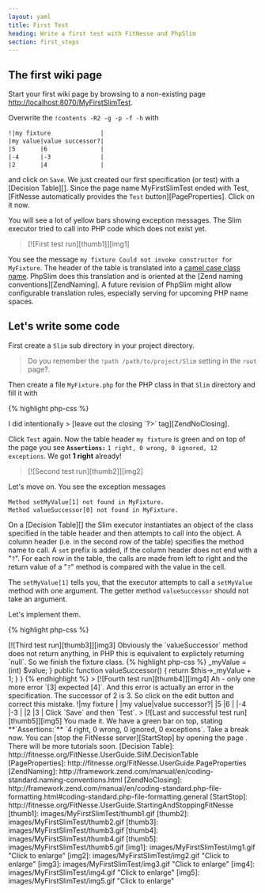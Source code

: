 ```yaml
---
layout: yaml
title: First Test
heading: Write a first test with FitNesse and PhpSlim
section: first_steps
---
```

The first wiki page
-------------------

Start your first wiki page by browsing to a non-existing page
<http://localhost:8070/MyFirstSlimTest>.

Overwrite the `!contents -R2 -g -p -f -h` with

    !|my fixture              |
    |my value|value successor?|
    |5       |6               |
    |-4      |-3              |
    |2       |4               |

and click on `Save`. We just created our first specification (or test) with a
[Decision Table][].
Since the page name
MyFirstSlimTest ended with Test,
[FitNesse automatically provides the `Test` button][PageProperties].
Click on it now.

You will see a lot of yellow bars showing exception messages.
The Slim executor tried to call into PHP code which does not exist yet.

> [![First test run][thumb1]][img1]

You see the message `my fixture Could not invoke constructor for MyFixture`.
The header of the table is translated into a
[camel case class name](http://fitnesse.org/FitNesse.UserGuide.GracefulName).
PhpSlim does this translation and is oriented at the
[Zend naming conventions][ZendNaming].
A future revision of PhpSlim might allow configurable translation rules,
especially serving for upcoming PHP name spaces.

Let's write some code
---------------------

First create a `Slim` sub directory in your project directory.

> Do you remember the `!path /path/to/project/Slim`
> setting in the `root` page?.

Then create a file `MyFixture.php` for the PHP class
in that `Slim` directory and fill it with

{% highlight php-css %}
<?php
class MyFixture
{
}
{% endhighlight %}

> I did intentionally 
> [leave out the closing `?>` tag][ZendNoClosing].

Click `Test` again. Now the table header `my fixture` is green and on top of
the page you see **`Assertions:`** `1 right, 0 wrong, 0 ignored, 12 exceptions`.
We got **1 right** already!

> [![Second test run][thumb2]][img2]

Let's move on. You see the exception messages

    Method setMyValue[1] not found in MyFixture.
    Method valueSuccessor[0] not found in MyFixture.

On a [Decision Table][] the Slim executor
instantiates an object of the class specified in the
table header and then attempts to call into the object. A column header
(i.e. in the second row of the table)
specifies the method name to call. A `set` prefix is added, if
the column header does not end with a "`?`".
For each row in the table, the calls are made from left to right and
the return value of a "`?`" method is compared with the value in the cell.

The `setMyValue[1]` tells you, that the executor attempts to call
a `setMyValue` method with one argument. The getter method `valueSuccessor`
should not take an argument.

Let's implement them.

{% highlight php-css %}
<?php
class MyFixture
{
    public function setMyValue($value)
    {
    }

    public function valueSuccessor()
    {
    }
}
{% endhighlight %}

Run the `Test`. Great, no more exceptions, just 3 wrong. You can see
`[null] expected [6]` in red.

> [![Third test run][thumb3]][img3]

Obviously the `valueSuccessor` method
does not return anything, in PHP this is equivalent to explictely
returning `null`. So we finish the fixture class.

{% highlight php-css %}
<?php
class MyFixture
{
    private $_myValue;
    
    public function setMyValue($value)
    {
        $this->_myValue = (int) $value;
    }

    public function valueSuccessor()
    {
        return $this->_myValue + 1;
    }
}
{% endhighlight %}

> [![Fourth test run][thumb4]][img4]

Ah - only one more error `[3] expected [4]`. And this error is actually
an error in the specification.
The successor of 2 is 3. So click on the edit button
and correct this mistake.

    !|my fixture              |
    |my value|value successor?|
    |5       |6               |
    |-4      |-3              |
    |2       |3               |

Click `Save` and then `Test`.

> [![Last and successful test run][thumb5]][img5]

You made it. We have a green bar on top, stating
**`Assertions:`** `4 right, 0 wrong, 0 ignored, 0 exceptions`.

Take a break now. You can [stop the FitNesse server][StartStop]
by opening the page <http://localhost:8070/?responder=shutdown>.

There will be more tutorials soon.

[Decision Table]: http://fitnesse.org/FitNesse.UserGuide.SliM.DecisionTable
[PageProperties]: http://fitnesse.org/FitNesse.UserGuide.PageProperties
[ZendNaming]: http://framework.zend.com/manual/en/coding-standard.naming-conventions.html
[ZendNoClosing]: http://framework.zend.com/manual/en/coding-standard.php-file-formatting.html#coding-standard.php-file-formatting.general
[StartStop]: http://fitnesse.org/FitNesse.UserGuide.StartingAndStoppingFitNesse

[thumb1]: images/MyFirstSlimTest/thumb1.gif
[thumb2]: images/MyFirstSlimTest/thumb2.gif
[thumb3]: images/MyFirstSlimTest/thumb3.gif
[thumb4]: images/MyFirstSlimTest/thumb4.gif
[thumb5]: images/MyFirstSlimTest/thumb5.gif
[img1]: images/MyFirstSlimTest/img1.gif "Click to enlarge"
[img2]: images/MyFirstSlimTest/img2.gif "Click to enlarge"
[img3]: images/MyFirstSlimTest/img3.gif "Click to enlarge"
[img4]: images/MyFirstSlimTest/img4.gif "Click to enlarge"
[img5]: images/MyFirstSlimTest/img5.gif "Click to enlarge"

